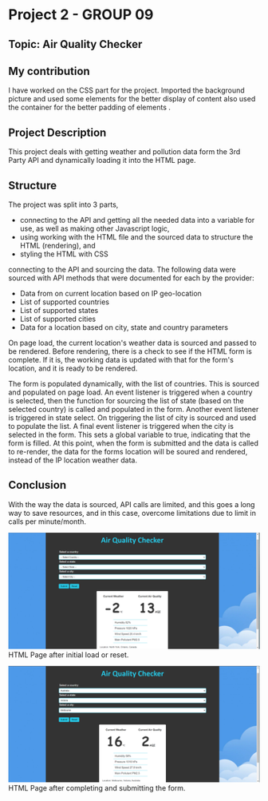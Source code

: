 # Project 2 - GROUP 09
## Topic: Air Quality Checker

## My contribution
I have worked on the CSS part for the project. Imported the background picture and used some elements for the better display of content also used the container for the better padding of elements .

## Project Description
This project deals with getting weather and pollution data form the 3rd Party API and dynamically loading it into the HTML page.


## Structure
The project was split into 3 parts,
- connecting to the API and getting all the needed data into a variable for use, as well as making other Javascript logic,
- using working with the HTML file and the sourced data to structure the HTML (rendering), and
- styling the HTML with CSS

 connecting to the API and sourcing the data.
The following data were sourced with API methods that were documented for each by the provider:
- Data from on current location based on IP geo-location
- List of supported countries
- List of supported states
- List of supported cities
- Data for a location based on city, state and country parameters

On page load, the current location's weather data is sourced and passed to be rendered. Before rendering, there is a check to see if the HTML form is complete. If it is, the working data is updated with that for the form's location, and it is ready to be rendered. 

The form is populated dynamically, with the list of countries. This is sourced and populated on page load. An event listener is triggered when a country is selected, then the function for sourcing the list of state (based on the selected country) is called and populated in the form. Another event listener is triggered in state select. On triggering the list of city is sourced and used to populate the list. A final event listener is triggered when the city is selected in the form. This sets a global variable to true, indicating that the form is filled. At this point, when the form is submitted and the data is called to re-render, the data for the forms location will be soured and rendered, instead of the IP location weather data.

## Conclusion
With the way the data is sourced, API calls are limited, and this goes a long way to save resources, and in this case, overcome limitations due to limit in calls per minute/month.

![image info](./assets/default.png)
HTML Page after initial load or reset.

![image info](./assets/searched.png)
HTML Page after completing and submitting the form.